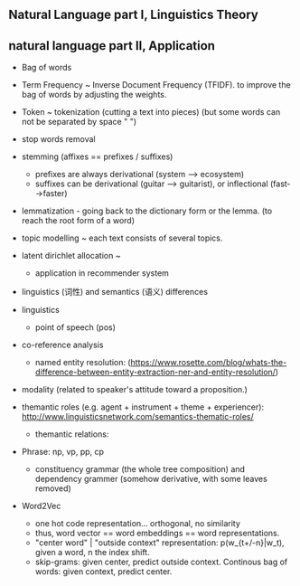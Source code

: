 ## Natural Language part I, Linguistics Theory

## natural language part II, Application

- Bag of words
- Term Frequency ~ Inverse Document Frequency (TFIDF). to improve the bag of words by adjusting the weights.
- Token ~ tokenization (cutting a text into pieces) (but some words can not be separated by space " ")
- stop words removal
- stemming (affixes == prefixes / suffixes)
  - prefixes are always derivational (system --> ecosystem)
  - suffixes can be derivational (guitar --> guitarist), or inflectional (fast-->faster)
- lemmatization - going back to the dictionary form or the lemma. (to reach the root form of a word)
- topic modelling ~ each text consists of several topics.
- latent dirichlet allocation ~
  - application in recommender system
  
- linguistics (词性) and semantics (语义) differences
- linguistics
  - point of speech (pos)
  
- co-reference analysis
  - named entity resolution: (https://www.rosette.com/blog/whats-the-difference-between-entity-extraction-ner-and-entity-resolution/)
- modality (related to speaker's attitude toward a proposition.)
- themantic roles (e.g. agent + instrument + theme + experiencer): http://www.linguisticsnetwork.com/semantics-thematic-roles/
  - themantic relations: 

- Phrase: np, vp, pp, cp
  - constituency grammar (the whole tree composition) and dependency grammer (somehow derivative, with some leaves removed)
  
- Word2Vec
  - one hot code representation... orthogonal, no similarity
  - thus, word vector == word embeddings == word representations.
  - "center word" | "outside context" representation: p(w_{t+/-n}|w_t), given a word, n the index shift.
  - skip-grams: given center, predict outside context. Continous bag of words: given context, predict center.
  
